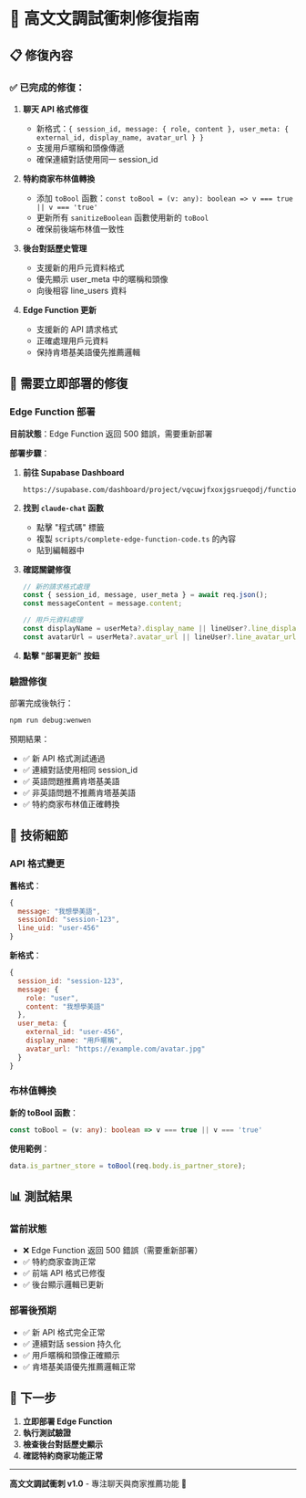 # 🚀 高文文調試衝刺修復指南

## 📋 修復內容

### ✅ 已完成的修復：

1. **聊天 API 格式修復**
   - 新格式：`{ session_id, message: { role, content }, user_meta: { external_id, display_name, avatar_url } }`
   - 支援用戶暱稱和頭像傳遞
   - 確保連續對話使用同一 session_id

2. **特約商家布林值轉換**
   - 添加 `toBool` 函數：`const toBool = (v: any): boolean => v === true || v === 'true'`
   - 更新所有 `sanitizeBoolean` 函數使用新的 `toBool`
   - 確保前後端布林值一致性

3. **後台對話歷史管理**
   - 支援新的用戶元資料格式
   - 優先顯示 user_meta 中的暱稱和頭像
   - 向後相容 line_users 資料

4. **Edge Function 更新**
   - 支援新的 API 請求格式
   - 正確處理用戶元資料
   - 保持肯塔基美語優先推薦邏輯

## 🚨 需要立即部署的修復

### Edge Function 部署

**目前狀態**：Edge Function 返回 500 錯誤，需要重新部署

**部署步驟**：

1. **前往 Supabase Dashboard**
   ```
   https://supabase.com/dashboard/project/vqcuwjfxoxjgsrueqodj/functions
   ```

2. **找到 `claude-chat` 函數**
   - 點擊 "程式碼" 標籤
   - 複製 `scripts/complete-edge-function-code.ts` 的內容
   - 貼到編輯器中

3. **確認關鍵修復**
   ```typescript
   // 新的請求格式處理
   const { session_id, message, user_meta } = await req.json();
   const messageContent = message.content;
   
   // 用戶元資料處理
   const displayName = userMeta?.display_name || lineUser?.line_display_name || `用戶 ${session.client_ip || '未知'}`;
   const avatarUrl = userMeta?.avatar_url || lineUser?.line_avatar_url;
   ```

4. **點擊 "部署更新" 按鈕**

### 驗證修復

部署完成後執行：
```bash
npm run debug:wenwen
```

預期結果：
- ✅ 新 API 格式測試通過
- ✅ 連續對話使用相同 session_id
- ✅ 英語問題推薦肯塔基美語
- ✅ 非英語問題不推薦肯塔基美語
- ✅ 特約商家布林值正確轉換

## 🔧 技術細節

### API 格式變更

**舊格式**：
```javascript
{
  message: "我想學美語",
  sessionId: "session-123",
  line_uid: "user-456"
}
```

**新格式**：
```javascript
{
  session_id: "session-123",
  message: { 
    role: "user", 
    content: "我想學美語" 
  },
  user_meta: {
    external_id: "user-456",
    display_name: "用戶暱稱",
    avatar_url: "https://example.com/avatar.jpg"
  }
}
```

### 布林值轉換

**新的 toBool 函數**：
```typescript
const toBool = (v: any): boolean => v === true || v === 'true'
```

**使用範例**：
```typescript
data.is_partner_store = toBool(req.body.is_partner_store);
```

## 📊 測試結果

### 當前狀態
- ❌ Edge Function 返回 500 錯誤（需要重新部署）
- ✅ 特約商家查詢正常
- ✅ 前端 API 格式已修復
- ✅ 後台顯示邏輯已更新

### 部署後預期
- ✅ 新 API 格式完全正常
- ✅ 連續對話 session 持久化
- ✅ 用戶暱稱和頭像正確顯示
- ✅ 肯塔基美語優先推薦邏輯正常

## 🎯 下一步

1. **立即部署 Edge Function**
2. **執行測試驗證**
3. **檢查後台對話歷史顯示**
4. **確認特約商家功能正常**

---

**高文文調試衝刺 v1.0** - 專注聊天與商家推薦功能 🚀
